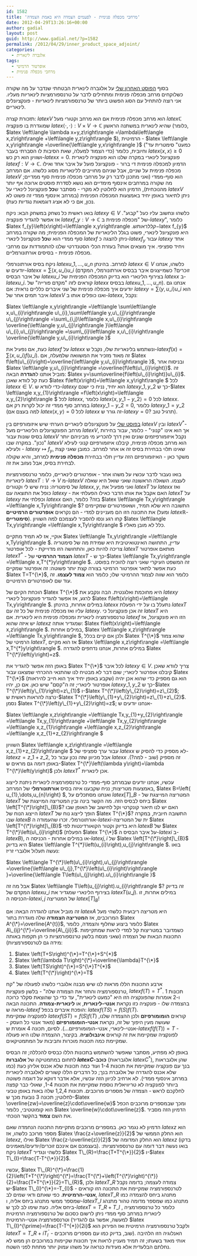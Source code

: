 ```yaml
---
id: 1582
title: 'מרחבי מכפלה פנימית - לפעמים הצמדה היא באמת הצמדה'
date: 2012-04-29T13:26:16+00:00
author: gadial
layout: post
guid: http://www.gadial.net/?p=1582
permalink: /2012/04/29/inner_product_space_adjoint/
categories:
  - אלגברה לינארית
tags:
  - אופרטור הרמיטי
  - מרחבי מכפלה פנימית
---
```

בסוף [הפוסט האחרון שלי](http://www.gadial.net/?p=1522) על אלגברה לינארית הבטחתי שנדבר על מה שקורה כשלוקחים מרחב מכפלה פנימית ומתחילים לדבר על טרנספורמציות לינאריות מעליו. אני רוצה להתחיל עם הסוג הפשוט ביותר של טרנספורמציות לינאריות - פונקציונלים לינאריים.

תזכורת קצרה: $latex V$ הוא מרחב מכפלה פנימית אם הוא מרחב וקטורי מעל $latex \mathbb{C}$ שמוגדרת בו פונקציה $latex \left\langle \cdot,\cdot\right\rangle :V\times V\to\mathbb{C}$ שהיא לינארית במשתנה הראשון (כלומר, $latex \left\langle \lambda x+y,z\right\rangle =\lambda\left\langle x,z\right\rangle +\left\langle y,z\right\rangle $), הרמיטית - $latex \left\langle x,y\right\rangle =\overline{\left\langle y,x\right\rangle }$ ("כמעט" סימטרית עד כדי הצמוד למעלה, שאת הסיבות לו הסברתי בעבר) וחיובית, כלומר $latex \left\langle x,x\right\rangle \ge0$ ושוויון הוא רק כש-$latex x=0$. פונקציונל לינארי במקרה שלנו הוא פונקציה לינארית $latex f:V\to\mathbb{C}$. הדמיון למכפלה פנימית די ברור - פונקציונל פועל על איבר אחד ואילו מכפלה פנימית על שניים, אבל שניהם מחוייבים ללינאריות מסוג כלשהו. אם המרחב $latex V$ הוא סוף-ממדי (ואני מתכנן לדבר רק על מרחבי מכפלה פנימית סוף ממדיים; מה שקורה במרחבים אינסוף מימדיים הוא נושא לסדרת פוסטים ארוכה אף יותר מהנוכחית), הדמיון הוא לחלוטין לא מקרי - מסתבר ש**כל** פונקציונל לינארי על $latex V$ ניתן לתיאור באופן יחיד באמצעות המכפלה הפנימית (במרחב אינסוף ממדי זה פשוט לא נכון, אם כי לא אציג דוגמאות נגדיות כעת).

בואו ראשית כל נשחק במשחק הבא: ניקח $latex y\in V$ כלשהו ונחשוב עליו כעל "קבוע". אז אפשר להגדיר פונקציה $latex f\_{y}:V\to\mathbb{C}$ של "מכפלה פנימית ב-$latex y$", כלומר $latex f\_{y}\left(x\right)=\left\langle x,y\right\rangle $. קל לראות ש-$latex f_{y}$ היא פונקציונל לינארי, פשוט בגלל הלינאריות של המכפלה הפנימית; מה שקורה במרחב סוף ממדי הוא ש**כל** פונקציונל לינארי $latex f$ ניתן להצגה כ-$latex f_{y}$ עבור $latex y$ אחד ויחיד ספציפי. איך מוצאים אותו? בעזרת הכלי הסטנדרטי שלנו להתמודדות עם מרחבי מכפלה פנימית - בסיסים אורתונורמליים.

ניקח בסיס אורתונורמלי $latex u\_{1},\dots,u\_{n}$ למרחב. בהינתן $latex x\in V$ כלשהו, אנחנו יודעים ש-$latex x=\sum\left\langle x,u\_{i}\right\rangle u\_{i}$ (זוכרים? כשמייצגים איבר בבסיס אורתונורמלי, המקדם של איבר הבסיס $latex u\_{i}$ בצירוף הלינארי הוא בדיוק המכפלה הפנימית של $latex x$ ב-$latex u\_{i}$. קוראים לזה "מקדם פורייה" של $latex x$ בבסיס $latex u\_{1},\dots,u\_{n}$). אנחנו גם יודעים איך מכפלה פנימית של שני איברים כלליים נראית: אם $latex y=\sum\left\langle y,u\_{i}\right\rangle u\_{i}$ הוא איבר תמים אחר של $latex V$ ואנו כופלים אותו ב-$latex x$, נקבל:

$latex \left\langle x,y\right\rangle =\left\langle \sum\left\langle x,u\_{i}\right\rangle u\_{i},\sum\left\langle y,u\_{j}\right\rangle u\_{j}\right\rangle =\sum\_{i,j}\left\langle x,u\_{i}\right\rangle \overline{\left\langle y,u\_{j}\right\rangle }\left\langle u\_{i},u\_{j}\right\rangle =\sum\_{i}\left\langle x,u\_{i}\right\rangle \overline{\left\langle y,u\_{i}\right\rangle }$

כעת, אם נפעיל את $latex f$ על $latex x$ ונשתמש בלינאריות שלו, נקבל ש-$latex f\left(x\right)=\sum\left\langle x,u\_{i}\right\rangle f\left(u\_{i}\right)$. זה מאוד מזכיר את המשוואה שלמעלה, אם $latex f\left(u\_{i}\right)=\overline{\left\langle y,u\_{i}\right\rangle }$, ובניסוח אחר $latex \left\langle y,u\_{i}\right\rangle =\overline{f\left(u\_{i}\right)}$. זה מוביל אותנו ל**הגדרה** הבאה: $latex y=\sum\overline{f\left(u\_{i}\right)}u\_{i}$. כעת קל לוודא שאכן $latex f\left(x\right)=\left\langle x,y\right\rangle $ לכל $latex x\in V$. כדי לוודא ש-$latex y$ הוא יחיד, נניח כי ישנם $latex y\_{1},y\_{2}$ כך ש-$latex \left\langle x,y\_{1}\right\rangle =f\left(x\right)=\left\langle x,y\_{2}\right\rangle $ לכל $latex x$, כלומר $latex \left\langle x,y\_{1}-y\_{2}\right\rangle =0$ לכל $latex x$. במרחב סוף ממדי זה יכול לקרות רק אם $latex y\_{1}-y\_{2}=0$, כלומר $latex y\_{1}=y\_{2}$ (למה בעצם אם $latex \left\langle x,y\right\rangle =0$ לכל $latex x$ זה גורר ש-$latex y=0$? תרגיל טוב).

[בפוסט שלי](http://www.gadial.net/?p=1408) על פונקציונלים לינאריים הערתי שיש איזומורפיזם בין $latex V$ ובין $latex V^{*}$- מרחב הפונקציונלים הלינאריים מעל $latex V$, אך הוא אינו "קנוני" - כלומר, עבור בחירות בסיס שונות עבור $latex V$ נקבל איזומורפיזמים שונים ואין דרך להכריע מי מביניהם יותר "נכון". במקרה שבו $latex V$ הוא מרחב מכפלה פנימית, קיבלנו איזומורפיזם קנוני לעילא ולעילא - $latex y\mapsto f_{y}$, שאינו תלוי בבחירת בסיס זה או אחר למרחב. כמובן שאני קצת משקר כאן - האיזומורפיזם הזה עדיין תלוי בבחירת **מכפלה פנימית** למרחב, והיא שקולה לבחירת בסיס, אבל נעזוב את זה.

בואו נעבור לדבר עכשיו על משהו אחר - אופרטורים לינאריים, כלומר טרנספורמציות לינאריות $latex T:V\to V$ מ-$latex V$ לעצמו. השאלה הראשונה שאני שואל היא שאלה של סימטריה: נניח שיש לי וקטורים $latex x,y$, ואני מפעיל את $latex T$ על $latex x$ ואז כופל את התוצאה עם $latex y$ - האם אקבל את אותו הדבר כאילו הפעלתי את $latex T$ על $latex y$ וכפלתי את $latex x$ בזה? כלומר, האם $latex \left\langle Tx,y\right\rangle =\left\langle x,Ty\right\rangle $? התשובה היא שלא תמיד, ושאופרטורים שמקיימים את התכונה הזו הם מעניינים למדי - הם נקראים **אופרטורים הרמיטיים** (ומעל $latex \mathbb{R}$- **סימטריים**). קחו רגע ונסו להסביר לעצמכם למה השוויון $latex \left\langle Tx,y\right\rangle =\left\langle x,Ty\right\rangle $ כלל לא מובן מאליו.

אוקיי, אז לא תמיד מתקיים $latex \left\langle Tx,y\right\rangle =\left\langle x,Ty\right\rangle $. עדיין, התחושה האינטואיטיבית היא שמידת מה של סימטריה צריכה להיות כאן, והתחושה הזו מדוייקת - לכל אופרטור $latex T$ מותאם אופרטור $latex T^{*}$ - **הצמוד ההרמיטי** של $latex T$ - כך ש-$latex \left\langle Tx,y\right\rangle =\left\langle x,T^{\*}y\right\rangle $. זה המשפט העיקרי שאני רוצה להוכיח בפוסט. כעת אפשר לתאר אופרטור הרמיטי בצורה קצת יותר פשוטה: זה אופרטור שמקיים $latex T=T^{\*}$, כלומר הוא שווה לצמוד ההרמיטי שלו; כלומר הוא **צמוד לעצמו**. זה עוד שם לאופרטורים הרמיטיים.

הוכחת הקיום של $latex T^{\*}$ היא מחוכמת ואלגנטית. הבה ונקבע את $latex y$ לרגע, אז אפשר להגדיר פונקציונל לינארי $latex f\left(x\right)=\left\langle Tx,y\right\rangle $. במילים אחרות, בהינתן $latex x$ נתעלל בו על ידי הפעלת $latex T$ עליו ואז מכפלה פנימית של כל זה עם $latex y$. זה אכן פונקציונל כי $latex T$ היא טרנספורמציה לינארית ומכפלה פנימית היא לינארית. אם $latex f$ הזו היא פונקציונל, אז יש איזה שהוא $latex z$ שמגדיר אותה: $latex f\left(x\right)=\left\langle x,z\right\rangle $. במילים אחרות, $latex \left\langle x,z\right\rangle =\left\langle Tx,y\right\rangle $, ולכן אם קיים בכלל $latex T^{\*}$ שהוא צמוד הרמיטי של $latex T$, אז הוא מקיים $latex \left\langle x,z\right\rangle =\left\langle x,T^{\*}y\right\rangle $. במילים אחרות, אנחנו נדחפים להגדרה $latex T^{\*}\left(y\right)=z$.

באופן הזה אפשר להגדיר את $latex T^{\*}$ לכל איבר $latex y\in V$. צריך לוודא שאכן קיבלנו אופרטור לינארי; שום דבר לא מבטיח לנו שהתנאי ההכרחי שמצאנו עבור $latex T^{\*}$ (שקבע באופן יחיד איך הוא חייב להיראות) הוא גם מספיק כדי שהוא אכן יהיה אופרטור לינארי; זה ה"קסם" שיש כאן. אם כן, יהיו $latex y\_{1},y\_{2}$ כך ש-$latex T^{\*}\left(y\_{1}\right)=z\_{1}$ ו-$latex T^{\*}\left(y\_{2}\right)=z\_{2}$; נרצה להראות ראשית ש-$latex T^{\*}\left(y\_{1}+y\_{2}\right)=z\_{1}+z\_{2}$. נסמן $latex T^{\*}\left(y\_{1}+y\_{2}\right)=z$; אנחנו יודעים ש-

$latex \left\langle x,z\right\rangle =\left\langle Tx,y\_{1}+y\_{2}\right\rangle =\left\langle Tx,y\_{1}\right\rangle +\left\langle Tx,y\_{2}\right\rangle =\left\langle x,z\_{1}\right\rangle +\left\langle x,z\_{2}\right\rangle =\left\langle x,z\_{1}+z\_{2}\right\rangle $

השוויון $latex \left\langle x,z\right\rangle =\left\langle x,z\_{1}+z\_{2}\right\rangle $ עבור ערך ספציפי של $latex x$ לא מספיק כדי להסיק ש-$latex z=z\_{1}+z\_{2}$, אבל מכיוון שזה נכון עבור כל $latex x$ זה מספיק (שוב - למה?). באופן דומה גם מראים ש-$latex T^{\*}\left(\lambda y\right)=\lambda T^{\*}\left(y\right)$ ולכן $latex T^{*}$ אכן לינארית.

עכשיו, אנחנו יודעים שבמרחב סוף-ממדי כל טרנספורמציה לינארית ניתנת לייצוג באמצעות מטריצות; נניח שקבענו איזה בסיס **אורתונורמלי** של המרחב, $latex B=\left\{ u\_{1},\dots,u\_{n}\right\} $, ואנחנו מסתכלים על $latex \left[T\right]\_{B}$ - המטריצה המייצגת של $latex T$ ביחס לבסיס הזה. מה הקשר בינה ובין המטריצה המייצגת של $latex \left[T^{\*}\right]\_{B}$? האם יש לנו תיאור קונקרטי וקל לחישוב של האופן שבו הייצוג הנוח של $latex T$ הופך לייצוג נוח של $latex T^{\*}$? התשובה חיובית, במקרה שבו $latex B$ אורתונורמלי. זכרו שהעמודה ה-$latex i$-ית של המטריצה $latex \left[T^{\*}\right]\_{B}$ היא בדיוק וקטור הקואורדינטות לפי $latex B$ של $latex T^{\*}\left(u\_{i}\right)$ (הפעלת $latex T^{\*}$ על איבר הבסיס ה-$latex i$ ב-$latex B$), או במילים אחרות - הכניסה ה-$latex j,i$ של $latex \left[T^{\*}\right]\_{B}$ היא בדיוק $latex \left\langle T^{*}\left(u\_{i}\right),u_{j}\right\rangle $. בואו נעשה תעלול אלגברי זריז:

$latex \left\langle T^{\*}\left(u\_{i}\right),u\_{j}\right\rangle =\overline{\left\langle u\_{j},T^{\*}\left(u\_{i}\right)\right\rangle }=\overline{\left\langle T\left(u\_{j}\right).u\_{i}\right\rangle }$

אבל מה זה $latex \left\langle T\left(u\_{j}\right).u\_{i}\right\rangle $? זה בדיוק המקדם של $latex u\_{i}$ בצירוף הלינארי שמגדיר את $latex T\left(u\_{j}\right)$. במילים אחרות, זו הכניסה ה-$latex i,j$ של המטריצה $latex \left[T\right]_{B}$!

זה מוביל אותנו להגדרה הבאה: אם $latex A$ היא מטריצה ריבועית כלשהי מעל המרוכבים, אז **המטריצה הצמודה** שלה מוגדרת בתור $latex A^{\*}=\overline{A^{t}}$, כלומר ביצוע שחלוף והצמדה, כלומר $latex A\_{ij}^{\*}=\overline{A\_{ji}}$. כשמדובר במטריצות קל למדי לראות שמתקיימות התכונות הבאות של הצמדה (שאני מנסח בלשון טרנספורמציות כי הן תקפות באותה מידה גם לטרנספורמציות):

  1. $latex \left(T+S\right)^{\*}=T^{\*}+S^{*}$
  2. $latex \left(\lambda T\right)^{\*}=\overline{\lambda}T^{\*}$
  3. $latex \left(TS\right)^{\*}=S^{\*}T^{*}$
  4. $latex \left(T^{\*}\right)^{\*}=T$

ארבע התכונות הללו מראות לנו שיש מבנה אלגברי כלשהו לפעולה של "קח טרנספורמציה והחזר את הצמודה שלה" - בלשון פונקציות, $latex f\left(T\right)=T^{*}$. תכונות 1 ו-2 אומרות שהפונקציה הזו היא "כמעט לינארית", עד כדי כך שהוצאת סקלר כרוכה בהצמדה שלו - פונקציה כזו נקראת **אנטי-לינארית**, או **לינארית-צמודה**. התכונה הבאה מראה ש-$latex f$ הופכת איברים בכפל: $latex f\left(TS\right)=f\left(S\right)f\left(T\right)$.  
לפונקציה שמקיימת $latex f\left(ST\right)=f\left(S\right)f\left(T\right)$ קוראים **הומומורפיזם** ולכן ההצמדה שלנו, שעושה מעין היפוך של זה, נקראת **אנטי-הומומורפיזם** (מאוד אנטי כל העסק - אנטי-לינארי, אנטי-הומומורפיזם&#8230;). לסיום, תכונה 4 אומרת ש-$latex f\left(f\left(T\right)\right)=T$ - לפונקציה שמקיימת את זה קוראים **אינבולוציה**. בקיצור, ההצמדה שלנו היא פעולה שמקיימת כמה תכונות מוכרות וחביבות על המתמטיקאים.

באופן לא מפתיע, מסתבר שאפשר להשתמש בתכונות הללו כבסיס להכללה; זה הבסיס לתחום במתמטיקה של **אלגברות $latex C$-כוכב** (אלגבראות $latex C^{*}$), שהן אלגבראות בנך עם פונקציה שמקיימת את תכונות 1-4 ועוד כמה תכונות שלא אכנס אליהן כעת (כמו שלא אכנס להגדרה של אלגברת בנך; כל הדברים הללו קשורים לאלגברה לינארית במרחב אינסוף ממדי). לא ארחיב לכיוון הזה עכשיו, אלא אדבר דווקא על דוגמה פשוטה ביותר לפונקציה לא טריוויאלית נוספת שמקיימת את תכונות 1-4, שאולי כבר קפצה לחלקכם לראש - הצמדה של מספרים מרוכבים. תכונות 1,2,4 שלה באות באופן טבעי לחלוטין; תכונה 3 נובעת מכך ש-$latex \overline{zw}=\overline{z}\cdot\overline{w}$ ומכך שבמספרים מרוכבים הכפל הוא קומוטטיבי, כלומר $latex \overline{w}\cdot\overline{z}$. הדמיון הזה מסביר את השם **צמוד** בהקשר הנוכחי.

הדמיון לא נגמר כאן. במספרים מרוכבים מתקיימת התכונה הנחמדה שאם $latex z$ הוא מספר מרוכב כלשהו, אז $latex \frac{z+\overline{z}}{2}$ הוא החלק הממשי של $latex z$, ואילו $latex \frac{z-\overline{z}}{2}$ הוא החלק המדומה של $latex z$ (בדקו בעצמכם אם אינכם זוכרים/יודעים/מאמינים). בואו נעשה דבר דומה עם טרנספורמציות: ניקח $latex T$ כלשהי ונגדיר $latex T\_{R}=\frac{T+T^{\*}}{2}$ ו-$latex T\_{I}=\frac{T-T^{\*}}{2}$.

עכשיו, $latex T\_{R}^{\*}=\frac{1}{2}\left(T+T^{\*}\right)^{\*}=\frac{T^{\*}+\left(T^{\*}\right)^{\*}}{2}=\frac{T+T^{\*}}{2}=T\_{R}$, ולכן $latex T\_{R}$ צמודה לעצמה; בדומה נקבל ש-$latex T\_{I}^{\*}=-T_{I}$ - לטרנספורמציה שמקיימת את התכונה הזו קוראים **אנטי-הרמיטית**. כפי שאתם ודאי שמים לב, $latex T\_{R}$ מתנהג ביחס להצמדה כמו שמספר ממשי מתנהג ביחס אליה, ו-$latex T\_{I}$ מתנהג כמו שמספר מדומה טהור מתנהג ביחס אליה. כעת שימו לב לכך ש-$latex T=T\_{R}+T\_{I}$ , כלומר כל טרנספורמציה לינארית במרחב סוף ממדי ניתן לרשום כסכום של טרנספורמציה הרמיטית וטרנספורמציה אנטי-הרמיטית (למעשה, אפשר גם להגדיר $latex T\_{I}^{\prime}=\frac{T-T^{*}}{2i}$ ולקבל טרנספורמציה הרמיטית ואז הפירוק הוא $latex T=T\_{R}+iT_{I}^{\prime}$ - שוב, בדיוק כמו עם מספרים מרוכבים). האנלוגיה הזו הלהיבה אותי מאוד בשעתו; זה תמיד מעניין לראות איך תכונות שקיימות במרוכבים הן ממש לא נחלתם הבלעדית אלא מעידות כנראה על משהו עמוק יותר מתחת לפני השטח.